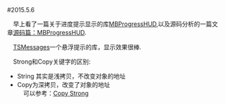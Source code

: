 #2015.5.6  

&emsp;早上看了一篇关于进度提示显示的库[MBProgressHUD](https://github.com/jdg/MBProgressHUD),以及源码分析的一篇文章[源码篇：MBProgressHUD](http://southpeak.github.io/blog/2015/03/24/yuan-ma-pian-:mbprogresshud/).  

&emsp;[TSMessages](https://github.com/KrauseFx/TSMessages)一个悬浮提示的库，显示效果很棒.  

&emsp;Strong和Copy关键字的区别:  
* String 其实是浅拷贝，不改变对象的地址  
* Copy为深拷贝，改变了对象的地址  
&emsp;可以参考：[Copy Strong](http://stackoverflow.com/questions/9859719/objective-c-declared-property-attributes-nonatomic-copy-strong-weak)  








